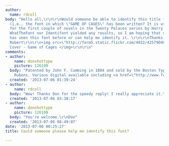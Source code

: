 ```yaml
---
author:
  name: rdcoll
body: "Hello all,\r\n\r\nWould someone be able to identify this title font for me
  (i.e., the font in which \"GAME OF CAGES\" has been written? It is used on the cover
  for the first couple of novels in the Twenty Palaces series by Harry Connolly. \r\n\r\nNeither
  WhatTheFont nor Identifont yielded any results, so I am hoping that someone here
  has seen this font before or can help me identify it. \r\n\r\nThanks either way!\r\n\r\n-
  Robert\r\n\r\n<img src=\"http://farm5.static.flickr.com/4032/4257904825_e06893bce7_m.jpg\">
  Cover - Game of Cages </img>\r\n\r\n"
comments:
- author:
    name: donshottype
    picture: 126100
  body: "Patented by John F. Cumming in 1884 and sold by the Boston Type Foundry as
    Rubens. Various digital available including <a href=\"http://www.fonthaus.com/fonts/woodentype/rubens/wo10153\">Rubens</a>.\r\nDon\r\n "
  created: '2013-07-06 01:39:24'
- author:
    name: rdcoll
  body: "Wow! Thanks Don for the speedy reply! I really appreciate it.\r\n\r\n- Robert"
  created: '2013-07-06 03:38:17'
- author:
    name: donshottype
    picture: 126100
  body: "You're welcome.\r\nDon"
  created: '2013-07-06 08:49:07'
date: '2013-07-06 00:25:27'
title: Could someone please help me identify this font?

---
```

